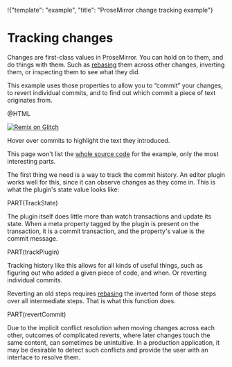 !{"template": "example", "title": "ProseMirror change tracking example"}

# Tracking changes

Changes are first-class values in ProseMirror. You can hold on to
them, and do things with them. Such as
[rebasing](/docs/guide/#transform.rebasing) them across other changes,
inverting them, or inspecting them to see what they did.

This example uses those properties to allow you to “commit” your
changes, to revert individual commits, and to find out which commit a
piece of text originates from.

@HTML

[![Remix on Glitch](https://cdn.glitch.com/2703baf2-b643-4da7-ab91-7ee2a2d00b5b%2Fremix-button.svg)](https://glitch.com/edit/#!/remix/prosemirror-demo-track)

Hover over commits to highlight the text they introduced.

This page won't list the [whole source
code](https://github.com/ProseMirror/website/blob/master/pages/examples/track/example.js)
for the example, only the most interesting parts.

The first thing we need is a way to track the commit history. An
editor plugin works well for this, since it can observe changes as
they come in. This is what the plugin's state value looks like:

PART(TrackState)

The plugin itself does little more than watch transactions and update
its state. When a meta property tagged by the plugin is present on the
transaction, it is a commit transaction, and the property's value is
the commit message.

PART(trackPlugin)

Tracking history like this allows for all kinds of useful things, such
as figuring out who added a given piece of code, and when. Or
reverting individual commits.

Reverting an old steps requires
[rebasing](/docs/guide/#transform.rebasing) the inverted form of those
steps over all intermediate steps. That is what this function does.

PART(revertCommit)

Due to the implicit conflict resolution when moving changes across
each other, outcomes of complicated reverts, where later changes touch
the same content, can sometimes be unintuitive. In a production
application, it may be desirable to detect such conflicts and provide
the user with an interface to resolve them.
